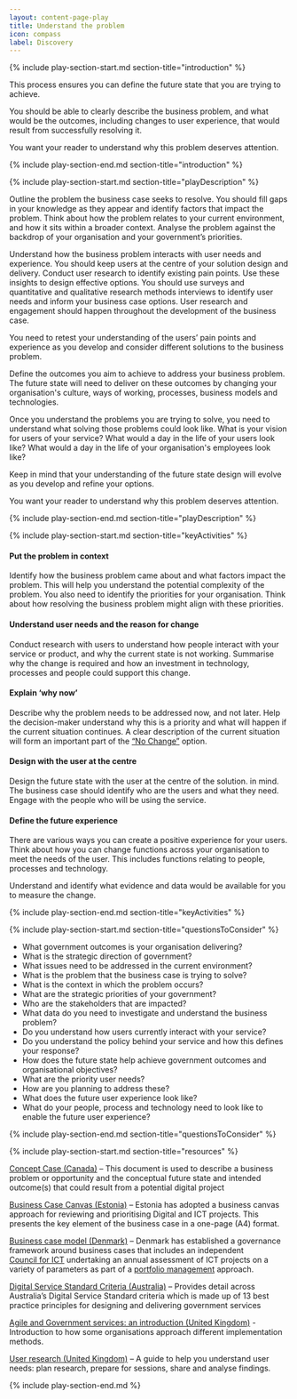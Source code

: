 ```yaml
---
layout: content-page-play
title: Understand the problem
icon: compass
label: Discovery
---
```

<!--start include wraps the section in starting HTML for styling purposes -->
{% include play-section-start.md section-title="introduction" %}

<p>This process ensures you can define the future state that you are trying to achieve.</p>

<p>You should be able to clearly describe the business problem, and what would be the outcomes, including changes to user experience, that would result from successfully resolving it.</p>

<p>You want your reader to understand why this problem deserves attention.</p>
<!--end include -->
{% include play-section-end.md section-title="introduction" %}



<!--start include wraps the section in starting HTML for styling purposes -->
{% include play-section-start.md section-title="playDescription" %}
<p>Outline the problem the business case seeks to resolve. You should fill gaps in your knowledge as they appear and identify factors that impact the problem. Think about how the problem relates to your current environment, and how it sits within a broader context. Analyse the problem against the backdrop of your organisation and your government’s priorities.</p>
<p>Understand how the business problem interacts with user needs and experience. You should keep users at the centre of your solution design and delivery. Conduct user research to identify existing pain points. Use these insights to design effective options. You should use surveys and quantitative and qualitative research methods interviews to identify user needs and inform your business case options. User research and engagement should happen throughout the development of the business case.</p>
<p>You need to retest your understanding of the users&rsquo; pain points and experience as you develop and consider different solutions to the business problem.</p>
<p>Define the outcomes you aim to achieve to address your business problem. The future state will need to deliver on these outcomes by changing your organisation's culture, ways of working, processes, business models and technologies.</p>
<p>Once you understand the problems you are trying to solve, you need to understand what solving those problems could look like. What is your vision for users of your service? What would a day in the life of your users look like? What would a day in the life of your organisation's employees look like?</p>
<p>Keep in mind that your understanding of the future state design will evolve as you develop and refine your options.</p>
<p>You want your reader to understand why this problem deserves attention.</p>
<!--end include -->
{% include play-section-end.md section-title="playDescription" %}



<!--start include wraps the section in starting HTML for styling purposes -->
{% include play-section-start.md section-title="keyActivities" %}
<h4>Put the problem in context</h4>
<p>Identify how the business problem came about and what factors impact the problem. This will help you understand the potential complexity of the problem. You also need to identify the priorities for your organisation. Think about how resolving the business problem might align with these priorities.</p>
<h4>Understand user needs and the reason for change</h4>
<p>Conduct research with users to understand how people interact with your service or product, and why the current state is not working. Summarise why the change is required and how an investment in technology, processes and people could support this change.</p>
<h4>Explain &lsquo;why now&rsquo;</h4>
<p>Describe why the problem needs to be addressed now, and not later. Help the decision-maker understand why this is a priority and what will happen if the current situation continues. A clear description of the current situation will form an important part of the <a href="{{ site.baseurl }}/plays/2explore-options/">&ldquo;No Change&rdquo;</a> option.</p>
<h4>Design with the user at the centre</h4>
<p>Design the future state with the user at the centre of the solution. in mind. The business case should identify who are the users and what they need. Engage with the people who will be using the service.</p>
<h4>Define the future experience</h4>
<p>There are various ways you can create a positive experience for your users. Think about how you can change functions across your organisation to meet the needs of the user. This includes functions relating to people, processes and technology.</p>
<p>Understand and identify what evidence and data would be available for you to measure the change.&nbsp;</p>
<!--end include -->
{% include play-section-end.md section-title="keyActivities" %}




<!--start include wraps the section in starting HTML for styling purposes -->
{% include play-section-start.md section-title="questionsToConsider" %}
<ul>
<li>What government outcomes is your organisation delivering?</li>
<li>What is the strategic direction of government?</li>
<li>What issues need to be addressed in the current environment?</li>
<li>What is the problem that the business case is trying to solve?</li>
<li>What is the context in which the problem occurs?</li>
<li>What are the strategic priorities of your government?</li>
<li>Who are the stakeholders that are impacted?</li>
<li>What data do you need to investigate and understand the business problem?</li>
<li>Do you understand how users currently interact with your service?&nbsp;</li>
<li>Do you understand the policy behind your service and how this defines your response?</li>
<li>How does the future state help achieve government outcomes and organisational objectives?</li>
<li>What are the priority user needs?&nbsp;</li>
<li>How are you planning to address these?</li>
<li>What does the future user experience look like?</li>
<li>What do your people, process and technology need to look like to enable the future user experience?</li>
</ul>
<!--end include -->
{% include play-section-end.md section-title="questionsToConsider" %}




<!--start include wraps the section in starting HTML for styling purposes -->
{% include play-section-start.md section-title="resources" %}
<p><a href="https://www.tbs-sct.gc.ca/pol-cont/doc/32593-eng.docx">Concept Case (</a><a href="https://www.tbs-sct.gc.ca/pol-cont/doc/32593-eng.docx">Canada)</a> &ndash; This document is used to describe a business problem or opportunity and the conceptual future state and intended outcome(s) that could result from a potential digital project</p>
<p><a href="https://dtaplaybook.z24.web.core.windows.net/play1/EstoniaBusinessCase.pdf">Business Case Canvas</a><a href="https://dtaplaybook.z24.web.core.windows.net/play1/EstoniaBusinessCase.pdf"> (Estonia)</a> &ndash; Estonia has adopted a business canvas approach for reviewing and prioritising Digital and ICT projects. This presents the key element of the business case in a one-page (A4) format.</p>
<p><a href="https://en.digst.dk/ict-portfolio-management/business-case-model/">Business case model (Denmark)</a> &ndash; Denmark has established a governance framework around business cases that includes an independent <a href="https://en.digst.dk/ict-portfolio-management/the-danish-council-for-ict/">Council&nbsp;for&nbsp;ICT</a> undertaking an annual assessment of ICT projects on a variety of parameters as part of a <a href="https://en.digst.dk/ict-portfolio-management/ict-project-model/">portfolio management</a> approach.</p>
<p><a href="https://www.dta.gov.au/help-and-advice/about-digital-service-standard">Digital Service Standard Criteria (Australia)</a> &ndash; Provides detail across Australia&rsquo;s Digital Service Standard criteria which is made up of 13 best practice principles for designing and delivering government services</p>
<p><a href="https://www.gov.uk/service-manual/agile-delivery/agile-government-services-introduction">Agile and Government services: an introduction (United Kingdom)</a> - Introduction to how some organisations approach different implementation methods.</p>

<p><a href="https://www.gov.uk/service-manual/user-research">User research (United Kingdom)</a> – A guide to help you understand user needs: plan research, prepare for sessions, share and analyse findings.</p>
<!--end include -->
{% include play-section-end.md %}
